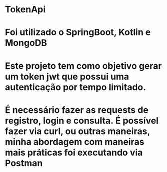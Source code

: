 # TokenApi

# Foi utilizado o SpringBoot, Kotlin e MongoDB

# Este projeto tem como objetivo gerar um token jwt que possui uma autenticação por tempo limitado.

# É necessário fazer as requests de registro, login e consulta. É possível fazer via curl, ou outras maneiras, minha abordagem com maneiras mais práticas foi executando via Postman
